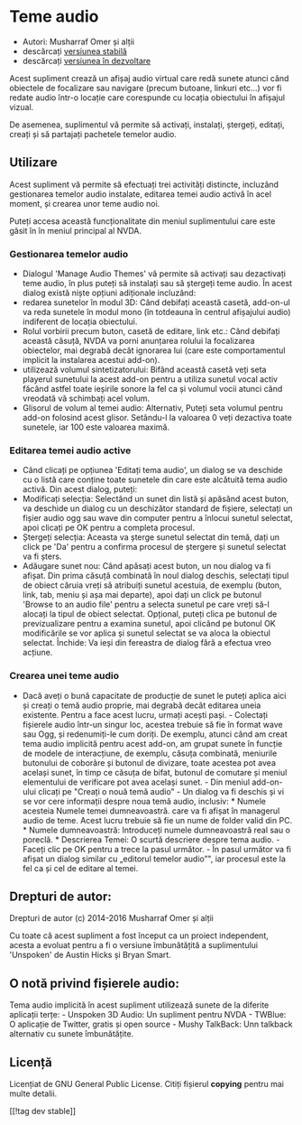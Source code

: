 # Teme audio #

*   Autori: Musharraf Omer și alții
*   descărcați [versiunea stabilă][1]
*   descărcați [versiunea în dezvoltare][2]

Acest supliment crează un afișaj audio virtual care redă sunete atunci când
obiectele de focalizare sau navigare (precum butoane, linkuri etc...) vor fi
redate  audio într-o locație care corespunde cu locația obiectului în
afișajul vizual.

De asemenea, suplimentul vă permite să activați, instalați, ștergeți,
editați, creați și să partajați pachetele temelor audio.

## Utilizare

Acest supliment vă permite să efectuați trei activități distincte, incluzând
gestionarea temelor audio instalate, editarea temei audio activă în acel
moment, și crearea unor teme audio noi.

Puteți accesa această funcționalitate din meniul suplimentului care este
găsit în în meniul principal al NVDA.

### Gestionarea temelor audio

- Dialogul 'Manage Audio Themes'  vă permite să activați sau dezactivați
  teme audio, în plus puteți să instalați sau să ștergeți teme audio.
În acest dialog există niște opțiuni adiționale incluzând:
 - redarea sunetelor în modul 3D: Când debifați această casetă, add-on-ul va reda sunetele în modul mono (în totdeauna în centrul afișajului audio) indiferent de locația obiectului.
 - Rolul vorbirii precum buton, casetă de editare, link etc.: Când debifați această căsuță, NVDA va porni anunțarea rolului la focalizarea obiectelor, mai degrabă decât ignorarea lui (care este comportamentul implicit la instalarea acestui add-on).
 - utilizează volumul sintetizatorului: Bifând această casetă veți seta playerul sunetului la acest add-on pentru a utiliza sunetul vocal activ făcând astfel toate ieșirile sonore la fel ca și volumul vocii atunci când vreodată vă schimbați acel volum.
 - Glisorul de volum al temei audio: Alternativ, Puteți seta volumul pentru add-on folosind acest glisor. Setându-l la valoarea 0 veți dezactiva toate sunetele, iar 100 este valoarea maximă.

### Editarea temei audio active

- Când clicați pe opțiunea 'Editați tema audio', un dialog se va deschide cu
  o listă care conține toate sunetele din care este alcătuită tema audio
  activă. Din acest dialog, puteți:
- Modificați selecția: Selectând un sunet din listă și apăsând acest buton,
  va deschide un dialog cu un deschizător standard de fișiere, selectați un
  fișier audio ogg sau wave din computer pentru a înlocui sunetul selectat,
  apoi clicați pe OK pentru a completa procesul. 
- Ștergeți selecția: Aceasta va șterge sunetul selectat din temă, dați un
  click pe 'Da' pentru a confirma procesul de ștergere și sunetul selectat
  va fi șters.
- Adăugare sunet nou: Când apăsați acest buton, un nou dialog va fi afișat. Din prima căsuță combinată în noul dialog deschis, selectați tipul de obiect căruia vreți să atribuiți sunetul acestuia, de exemplu (buton, link, tab, meniu și așa mai departe), apoi dați un click pe butonul 'Browse to an audio file' pentru a selecta sunetul pe care vreți să-l alocați la tipul de obiect selectat. Opțional, puteți clica pe butonul de previzualizare pentru a examina sunetul, apoi clicând pe butonul OK modificările se vor aplica și sunetul selectat se va aloca la obiectul selectat.
Închide: Va ieși din fereastra de dialog fără a efectua vreo acțiune.

### Crearea unei teme  audio

- Dacă aveți o bună capacitate de producție de sunet le puteți aplica aici
și   creați o temă audio proprie, mai degrabă decât editarea uneia
existente. Pentru a face acest lucru, urmați acești pași. - Colectați
fișierele audio într-un singur loc, acestea trebuie să fie în format wave
sau Ogg, și redenumiți-le cum doriți. De exemplu, atunci când am creat tema
audio implicită pentru acest add-on, am grupat sunete în funcție de modele
de interacțiune, de exemplu, căsuța combinată, meniurile butonului de
coborâre și butonul de divizare, toate acestea pot avea același sunet, în
timp ce căsuța de bifat, butonul de comutare și meniul elementului de
verificare pot avea același sunet. - Din meniul add-on-ului clicați pe
"Creați o nouă temă audio" - Un dialog va fi deschis și vi se vor cere
informații despre noua temă audio, inclusiv: * Numele acesteia Numele temei
dumneavoastră. care va fi afișat în managerul audio de teme. Acest lucru
trebuie să fie un nume de folder  valid din PC. * Numele dumneavoastră:
Introduceți numele dumneavoastră real sau o poreclă. * Descrierea Temei: O
scurtă descriere despre tema audio. - Faceți clic pe OK pentru a trece la
pasul următor. - În pasul următor va fi afișat un dialog similar cu
„editorul temelor audio”", iar procesul este la fel ca și cel de editare al
temei.

## Drepturi de autor:

Drepturi de autor (c) 2014-2016 Musharraf Omer și alții

Cu toate că acest supliment a fost început ca un proiect independent, acesta
a evoluat pentru a fi o versiune îmbunătățită a suplimentului 'Unspoken' de
Austin Hicks și Bryan Smart. 

## O notă privind fișierele audio:

Tema audio implicită în acest supliment utilizează sunete de la diferite
aplicații terțe: - Unspoken 3D Audio: Un supliment pentru NVDA - TWBlue: O
aplicație de Twitter, gratis și open source - Mushy TalkBack: Unn talkback
alternativ cu sunete îmbunătățite.

## Licență
Licențiat de GNU General Public License. Citiți fișierul **copying** pentru
mai multe detalii.

[[!tag dev stable]]

[1]: https://addons.nvda-project.org/files/get.php?file=ath

[2]: https://addons.nvda-project.org/files/get.php?file=ath-dev
